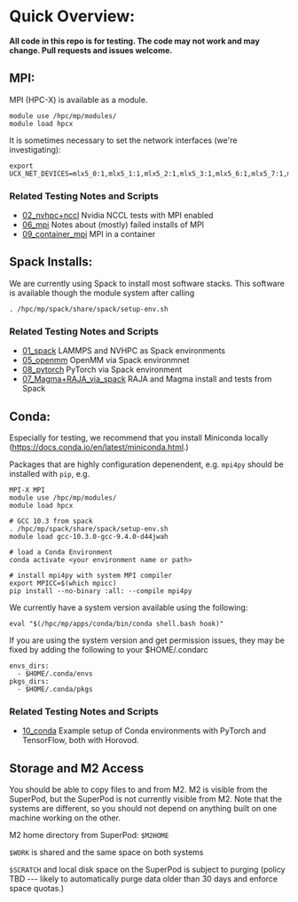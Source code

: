 # Quick Overview:

**All code in this repo is for testing. The code may not work and may change. Pull requests and issues welcome.**

## MPI:

MPI (HPC-X) is available as a module. 

```
module use /hpc/mp/modules/
module load hpcx
```

It is sometimes necessary to set the network interfaces (we're investigating):

```
export UCX_NET_DEVICES=mlx5_0:1,mlx5_1:1,mlx5_2:1,mlx5_3:1,mlx5_6:1,mlx5_7:1,mlx5_8:1,mlx5_9:1
```

### Related Testing Notes and Scripts

- [02_nvhpc+nccl](testing/02_nvhpc+nccl) Nvidia NCCL tests with MPI enabled
- [06_mpi](testing/06_mpi) Notes about (mostly) failed installs of MPI
- [09_container_mpi](testing/09_container_mpi) MPI in a container

## Spack Installs:

We are currently using Spack to install most software stacks.
This software is available though the module system after calling

```
. /hpc/mp/spack/share/spack/setup-env.sh 
```

### Related Testing Notes and Scripts

- [01_spack](testing/01_spack) LAMMPS and NVHPC as Spack environments
- [05_openmm](testing/05_openmm) OpenMM via Spack environmnet
- [08_pytorch](testing/08_pytorch) PyTorch via Spack environment
- [07_Magma+RAJA_via_spack](testing/07_Magma+RAJA_via_spack) RAJA and Magma install and tests from Spack

## Conda:

Especially for testing, we recommend that you install Miniconda
locally (https://docs.conda.io/en/latest/miniconda.html.) 

Packages that are highly configuration depenendent, e.g. ``mpi4py``
should be installed with `pip`, e.g.

```
MPI-X MPI
module use /hpc/mp/modules/
module load hpcx

# GCC 10.3 from spack
. /hpc/mp/spack/share/spack/setup-env.sh
module load gcc-10.3.0-gcc-9.4.0-d44jwah

# load a Conda Environment
conda activate <your environment name or path>

# install mpi4py with system MPI compiler
export MPICC=$(which mpicc)
pip install --no-binary :all: --compile mpi4py
```

We currently have a system version available using the following:

```
eval "$(/hpc/mp/apps/conda/bin/conda shell.bash hook)"
```

If you are using the system version and get permission issues, 
they may be fixed by adding the following to your $HOME/.condarc

```
envs_dirs:
  - $HOME/.conda/envs
pkgs_dirs:
  - $HOME/.conda/pkgs
```

### Related Testing Notes and Scripts

- [10_conda](testing/10_conda) Example setup of Conda environments with PyTorch and TensorFlow, both with Horovod.

## Storage and M2 Access

You should be able to copy files to and from M2. 
M2 is visible from the SuperPod, but the SuperPod is not currently
visible from M2.
Note that the systems are different, so you should not 
depend on anything built on one machine working on the
other.

M2 home directory from SuperPod: `$M2HOME`

`$WORK` is shared and the same space on both systems

`$SCRATCH` and local disk space on the SuperPod is 
subject to purging (policy TBD --- likely to automatically 
purge data older than 30 days and enforce space quotas.)

